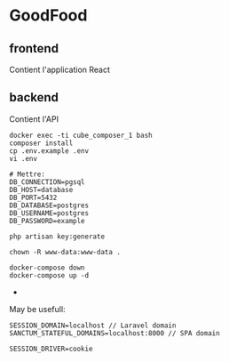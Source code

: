 # GoodFood

## frontend

Contient l'application React

## backend

Contient l'API

```
docker exec -ti cube_composer_1 bash
composer install
cp .env.example .env
vi .env

# Mettre:
DB_CONNECTION=pgsql
DB_HOST=database
DB_PORT=5432
DB_DATABASE=postgres
DB_USERNAME=postgres
DB_PASSWORD=example

php artisan key:generate

chown -R www-data:www-data .

docker-compose down
docker-compose up -d

```

-

May be usefull:

```
SESSION_DOMAIN=localhost // Laravel domain
SANCTUM_STATEFUL_DOMAINS=localhost:8000 // SPA domain

SESSION_DRIVER=cookie
```
